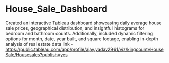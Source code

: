 # House_Sale_Dashboard
Created an interactive Tableau dashboard showcasing daily average house sale prices, geographical distribution, and insightful histograms for bedroom and bathroom counts. Additionally, included dynamic filtering options for month, date, year built, and square footage, enabling in-depth analysis of real estate data
link - https://public.tableau.com/app/profile/ajay.yadav2961/viz/kingcountyHouseSale/Housesales?publish=yes
